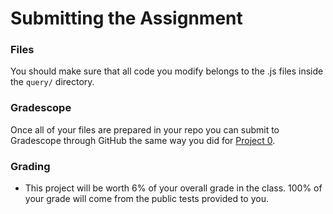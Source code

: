 # Submitting the Assignment

### Files

You should make sure that all code you modify belongs to the .js files inside the `query/` directory.

### Gradescope

Once all of your files are prepared in your repo you can submit to Gradescope through GitHub the same way you did for [Project 0](../proj0/submitting.md#pushing-changes-to-github-classroom).

### Grading

* This project will be worth 6% of your overall grade in the class. 100% of your grade will come from the public tests provided to you.

